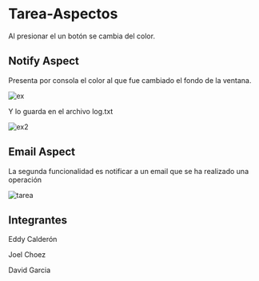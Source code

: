 # Tarea-Aspectos
Al presionar el un botón se cambia del color.

## Notify Aspect
Presenta por consola el color al que fue cambiado el fondo de la ventana.

![ex](https://user-images.githubusercontent.com/69025663/98432023-be153980-20ba-11eb-8d6c-171fb451d6ec.png)

Y lo guarda en el archivo log.txt

![ex2](https://user-images.githubusercontent.com/69025663/98432059-fb79c700-20ba-11eb-8861-7ecab7a9cdac.png)

## Email Aspect

La segunda funcionalidad es notificar a un email que se ha realizado una operación

![tarea](https://user-images.githubusercontent.com/49259893/98456081-eba7c480-2146-11eb-9940-0d0295efb3b3.jpg)

## Integrantes

Eddy Calderón

Joel Choez

David Garcia

